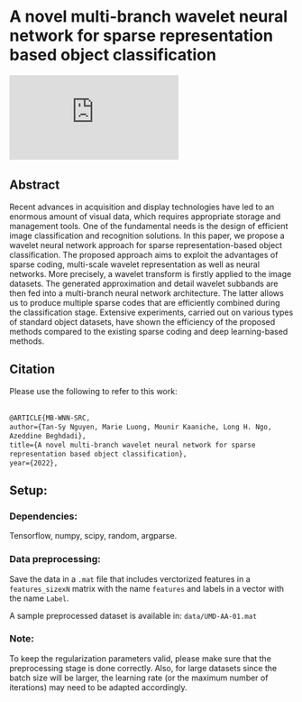 # A novel multi-branch wavelet neural network for sparse representation based object classification
![overview](https://github.com/tansyab1/MB-WNN-CNN/blob/e252f9c63b3035d743b6735a73e45c88b77dedc2/data/MBarchitecture.pdf)

## Abstract
Recent advances in acquisition and display technologies have led to an enormous amount of visual data, which requires appropriate storage and management tools. One of the fundamental needs is the design of efficient image classification and recognition solutions. In this paper, we propose a wavelet neural network approach for sparse representation-based object classification. The proposed approach aims to exploit the advantages of sparse coding, multi-scale wavelet representation as well as neural networks. More precisely, a wavelet transform is firstly applied to the image datasets. The generated approximation and detail wavelet subbands are then fed into a multi-branch neural network architecture. The latter allows us to produce multiple sparse codes that are efficiently combined during the classification stage. Extensive experiments, carried out on various types of standard object datasets, have shown the efficiency of the proposed methods compared to the existing sparse coding and deep learning-based methods.

## Citation

Please use the following to refer to this work:

<pre><code>
@ARTICLE{MB-WNN-SRC, 
author={Tan-Sy Nguyen, Marie Luong, Mounir Kaaniche, Long H. Ngo, Azeddine Beghdadi}, 
title={A novel multi-branch wavelet neural network for sparse representation based object classification}, 
year={2022}, 
</code></pre>


## Setup:
### Dependencies:
Tensorflow, numpy, scipy, random, argparse.
### Data preprocessing:

Save the data in a `.mat` file that includes verctorized features in a `features_sizexN` matrix with the name `features` and labels in a vector with the name `Label`.

A sample preprocessed dataset is available in: `data/UMD-AA-01.mat` 

### Note:
To keep the regularization parameters valid, please make sure that the preprocessing stage is done correctly. Also, for large datasets since the batch size will be larger, the learning rate (or the maximum number of iterations) may need to be adapted accordingly. 







